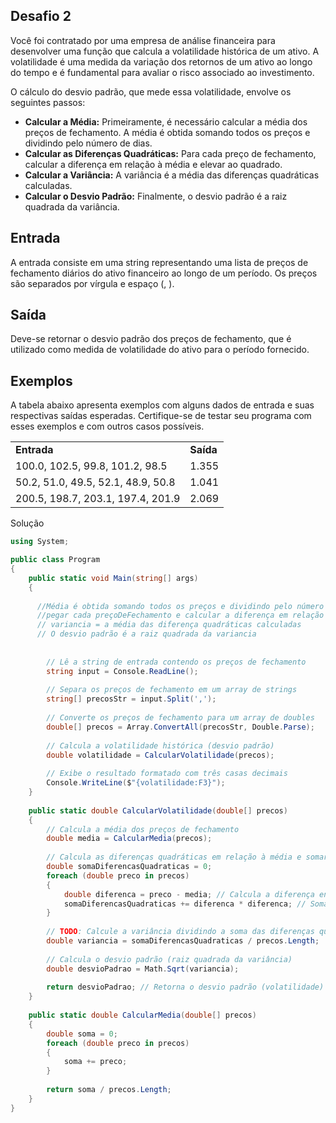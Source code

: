 
## Desafio 2

Você foi contratado por uma empresa de análise financeira para desenvolver uma função que calcula a volatilidade histórica de um ativo. A volatilidade é uma medida da variação dos retornos de um ativo ao longo do tempo e é fundamental para avaliar o risco associado ao investimento.

O cálculo do desvio padrão, que mede essa volatilidade, envolve os seguintes passos:

- **Calcular a Média:** Primeiramente, é necessário calcular a média dos preços de fechamento. A média é obtida somando todos os preços e dividindo pelo número de dias.
- **Calcular as Diferenças Quadráticas:** Para cada preço de fechamento, calcular a diferença em relação à média e elevar ao quadrado.
- **Calcular a Variância:** A variância é a média das diferenças quadráticas calculadas.
- **Calcular o Desvio Padrão:** Finalmente, o desvio padrão é a raiz quadrada da variância.

## Entrada

A entrada consiste em uma string representando uma lista de preços de fechamento diários do ativo financeiro ao longo de um período. Os preços são separados por vírgula e espaço (, ).

## Saída

Deve-se retornar o desvio padrão dos preços de fechamento, que é utilizado como medida de volatilidade do ativo para o período fornecido.

## Exemplos

A tabela abaixo apresenta exemplos com alguns dados de entrada e suas respectivas saídas esperadas. Certifique-se de testar seu programa com esses exemplos e com outros casos possíveis.

|                                    |           |
| ---------------------------------- | --------- |
| **Entrada**                        | **Saída** |
| 100.0, 102.5, 99.8, 101.2, 98.5    | 1.355     |
| 50.2, 51.0, 49.5, 52.1, 48.9, 50.8 | 1.041     |
| 200.5, 198.7, 203.1, 197.4, 201.9  | 2.069     |
Solução
```C#
using System;

public class Program
{
    public static void Main(string[] args)
    {
      
      //Média é obtida somando todos os preços e dividindo pelo número de dias
      //pegar cada preçoDeFechamento e calcular a diferença em relação a media e depois elevar ao quadrado
      // variancia = a média das diferença quadráticas calculadas
      // O desvio padrão é a raiz quadrada da variancia
      
      
        // Lê a string de entrada contendo os preços de fechamento
        string input = Console.ReadLine();
        
        // Separa os preços de fechamento em um array de strings
        string[] precosStr = input.Split(',');
        
        // Converte os preços de fechamento para um array de doubles
        double[] precos = Array.ConvertAll(precosStr, Double.Parse);
        
        // Calcula a volatilidade histórica (desvio padrão)
        double volatilidade = CalcularVolatilidade(precos);
        
        // Exibe o resultado formatado com três casas decimais
        Console.WriteLine($"{volatilidade:F3}");
    }
    
    public static double CalcularVolatilidade(double[] precos)
    {
        // Calcula a média dos preços de fechamento
        double media = CalcularMedia(precos);
        
        // Calcula as diferenças quadráticas em relação à média e somar
        double somaDiferencasQuadraticas = 0;
        foreach (double preco in precos)
        {
            double diferenca = preco - media; // Calcula a diferença entre o preço e a média
            somaDiferencasQuadraticas += diferenca * diferenca; // Soma as diferenças quadráticas
        }
        
        // TODO: Calcule a variância dividindo a soma das diferenças quadráticas pelo número de dias
        double variancia = somaDiferencasQuadraticas / precos.Length;
        
        // Calcula o desvio padrão (raiz quadrada da variância)
        double desvioPadrao = Math.Sqrt(variancia);
        
        return desvioPadrao; // Retorna o desvio padrão (volatilidade)
    }
    
    public static double CalcularMedia(double[] precos)
    {
        double soma = 0;
        foreach (double preco in precos)
        {
            soma += preco;
        }
        
        return soma / precos.Length;
    }
}
```